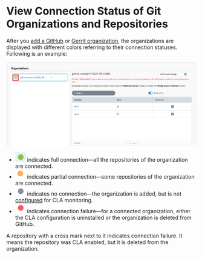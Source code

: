 # View Connection Status of Git Organizations and Repositories

After you [add a GitHub](./#add-github-organization) or [Gerrit organization](./#add-gerrit-organization), the organizations are displayed with different colors referring to their connection statuses. Following is an example:

![GitHub Organization Connection Status](../../../.gitbook/assets/github-organization-status.png)

* ![](../../../.gitbook/assets/connected-green-color.png) indicates full connection—all the repositories of the organization are connected.
* ![](../../../.gitbook/assets/orange-partial-connection.png) indicates partial connection—some repositories of the organization are connected.
* ![](../../../.gitbook/assets/grey-no-connection.png) indicates no connection—the organization is added, but is not [configured](enforce-or-remove-cla-monitoring.md#configure-github-repositories) for CLA monitoring. 
* ![](../../../.gitbook/assets/red-connection-failure.png) indicates connection failure—for a connected organization, either the CLA configuration is uninstalled or the organization is deleted from GitHub.

A repository with a cross mark next to it indicates connection failure. It means the repository was CLA enabled, but it is deleted from the organization.

